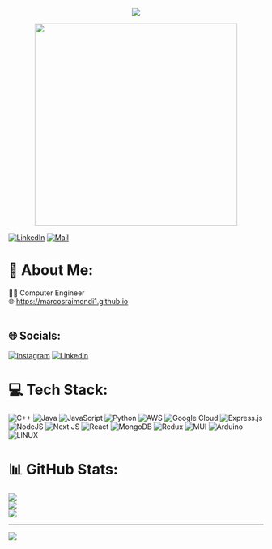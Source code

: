<p align="center">
  <img src="https://capsule-render.vercel.app/api?type=venom&theme=onedark&text=Marcos%20Raimondi&height=200&animation=fadeIn"/>
</p>

<p align="center">
  <img height="400" src="https://media.giphy.com/media/b6cIH4VaG3bFwOWV9a/giphy.gif?cid=790b7611aduu8boxatit3m2bp3x8hpoeraxzybsyroucbhit&ep=v1_gifs_search&rid=giphy.gif&ct=g"/>
</p>

[![LinkedIn](https://github.com/user-attachments/assets/7471fddb-5376-49a4-92f8-7359ea3d439f)](https://linkedin.com/in/marcos-raimondi) 
[![Mail](https://github.com/user-attachments/assets/d0e2de4b-50d8-4f45-b6bc-e5b091ac2176)](mailto:marcosraimondi1@gmail.com)

# 💫 About Me:
👨‍💻 Computer Engineer<br>
🌐 https://marcosraimondi1.github.io<br><br>


## 🌐 Socials:
[![Instagram](https://img.shields.io/badge/Instagram-%23E4405F.svg?logo=Instagram&logoColor=white)](https://instagram.com/marcosraimon) 
[![LinkedIn](https://img.shields.io/badge/LinkedIn-%230077B5.svg?logo=linkedin&logoColor=white)](https://linkedin.com/in/marcos-raimondi) 

# 💻 Tech Stack:
![C++](https://img.shields.io/badge/c++-%2300599C.svg?style=flat&logo=c%2B%2B&logoColor=white) ![Java](https://img.shields.io/badge/java-%23ED8B00.svg?style=flat&logo=java&logoColor=white) ![JavaScript](https://img.shields.io/badge/javascript-%23323330.svg?style=flat&logo=javascript&logoColor=%23F7DF1E) ![Python](https://img.shields.io/badge/python-3670A0?style=flat&logo=python&logoColor=ffdd54) ![AWS](https://img.shields.io/badge/AWS-%23FF9900.svg?style=flat&logo=amazon-aws&logoColor=white) ![Google Cloud](https://img.shields.io/badge/Google%20Cloud-%234285F4.svg?style=flat&logo=google-cloud&logoColor=white) ![Express.js](https://img.shields.io/badge/express.js-%23404d59.svg?style=flat&logo=express&logoColor=%2361DAFB) ![NodeJS](https://img.shields.io/badge/node.js-6DA55F?style=flat&logo=node.js&logoColor=white) ![Next JS](https://img.shields.io/badge/Next-black?style=flat&logo=next.js&logoColor=white) ![React](https://img.shields.io/badge/react-%2320232a.svg?style=flat&logo=react&logoColor=%2361DAFB) ![MongoDB](https://img.shields.io/badge/MongoDB-%234ea94b.svg?style=flat&logo=mongodb&logoColor=white) ![Redux](https://img.shields.io/badge/redux-%23593d88.svg?style=flat&logo=redux&logoColor=white) ![MUI](https://img.shields.io/badge/MUI-%230081CB.svg?style=flat&logo=material-ui&logoColor=white) ![Arduino](https://img.shields.io/badge/-Arduino-00979D?style=flat&logo=Arduino&logoColor=white) ![LINUX](https://img.shields.io/badge/Linux-FCC624?style=flat&logo=linux&logoColor=black)
# 📊 GitHub Stats:
![](https://github-readme-stats.vercel.app/api?username=marcosraimondi1&theme=onedark&hide_border=false&include_all_commits=true&count_private=true)<br/>
![](https://github-readme-streak-stats.herokuapp.com/?user=marcosraimondi1&theme=onedark&hide_border=false)<br/>
![](https://github-readme-stats.vercel.app/api/top-langs/?username=marcosraimondi1&theme=onedark&hide_border=false&include_all_commits=true&count_private=true&layout=compact)

---
[![](https://visitcount.itsvg.in/api?id=marcosraimondi1&icon=5&color=1)](https://visitcount.itsvg.in)

<!-- Proudly created with GPRM ( https://gprm.itsvg.in ) -->
